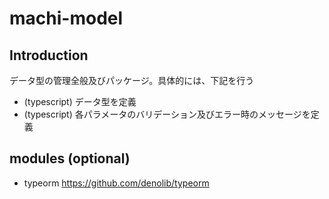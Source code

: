 # machi-model

## Introduction

データ型の管理全般及びパッケージ。具体的には、下記を行う

- (typescript) データ型を定義
- (typescript) 各パラメータのバリデーション及びエラー時のメッセージを定義

## modules (optional)

- typeorm <https://github.com/denolib/typeorm>

